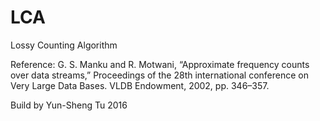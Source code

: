 # LCA
Lossy Counting Algorithm

Reference:
G. S. Manku and R. Motwani, “Approximate frequency counts over data streams,” Proceedings of the 28th international conference on Very Large Data Bases. VLDB Endowment, 2002, pp. 346–357.

Build by Yun-Sheng Tu  2016

